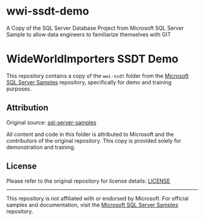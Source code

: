 # wwi-ssdt-demo
A Copy of the SQL Server Database Project from Microsoft SQL Server Sample to allow data engineers to familiarize themselves with GIT
# WideWorldImporters SSDT Demo

This repository contains a copy of the `wwi-ssdt` folder from the [Microsoft SQL Server Samples](https://github.com/microsoft/sql-server-samples) repository, specifically for demo and training purposes.

## Attribution

Original source: [sql-server-samples](https://github.com/microsoft/sql-server-samples)

All content and code in this folder is attributed to Microsoft and the contributors of the original repository. This copy is provided solely for demonstration and training.

## License

Please refer to the original repository for license details: [LICENSE](https://github.com/microsoft/sql-server-samples/blob/master/LICENSE.md)

---

This repository is not affiliated with or endorsed by Microsoft. For official samples and documentation, visit the [Microsoft SQL Server Samples](https://github.com/microsoft/sql-server-samples) repository.